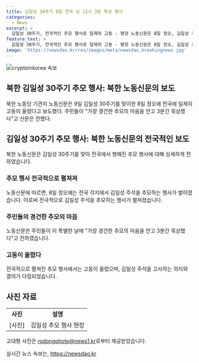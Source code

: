 ```yaml
---
title: 김일성 30주기 8일 전국 낮 12시 3분 묵상 행사
categories:
  - News
excerpt: >
  김일성 30주기, 전국적인 추모 행사로 일제히 고동 - 평양 노동신문은 8일 정오, 김일성 추도 3분간의 묵상으로 고동이 울렸다고 전했다. 이는 주민들의 경건한 추모의 마음을 보여주었다.
feature_text: >
  김일성 30주기, 전국적인 추모 행사로 일제히 고동 - 평양 노동신문은 8일 정오, 김일성 추도 3분간의 묵상으로 고동이 울렸다고 전했다. 이는 주민들의 경건한 추모의 마음을 보여주었다.
image: 'https://newsdao.kr/res/images/meta/newsdao_breakingnews.jpg'
---
```


<p><img src="https://newsdao.kr/res/images/meta/newsdao_breakingnews.jpg" alt="cryptoinkorea 속보" /></p>

<h2>북한 김일성 30주기 추모 행사: 북한 노동신문의 보도</h2>

<p data-ke-size="size16">북한 노동당 기관지 노동신문은 9일 김일성 30주기를 맞이한 8일 정오에 전국에 일제히 고동이 울렸다고 보도했다. 주민들이 "가장 경건한 추모의 마음을 안고 3분간 묵상했다"고 신문은 전했다.</p>

<h2 data-ke-size="size26">김일성 30주기 추모 행사: 북한 노동신문의 전국적인 보도</h2>

<p data-ke-size="size16">북한 노동신문은 김일성 30주기를 맞아 전국에서 행해진 추모 행사에 대해 상세하게 전하였습니다.</p>

<h3>추모 행사 전국적으로 펼쳐져</h3>

<p data-ke-size="size16">노동신문에 따르면, 8일 정오에는 전국 각지에서 김일성 주석을 추모하는 행사가 벌어졌습니다. 이로써 전국적으로 김일성 주석을 추모하는 행사가 펼쳐졌습니다.</p>

<h3>주민들의 경건한 추모의 마음</h3>

<p data-ke-size="size16">노동신문은 주민들이 이 특별한 날에 "가장 경건한 추모의 마음을 안고 3분간 묵상했다"고 전하였습니다.</p>

<h3>고동이 울렸다</h3>

<p data-ke-size="size16">전국적으로 펼쳐진 추모 행사에서는 고동이 울렸으며, 김일성 주석을 고사하는 의지와 결의가 다짐되었습니다.</p>

<h2 data-ke-size="size26">사진 자료</h2>

<table>
    <tr>
        <td style="text-align: center; height: 17px;"><b>사진</b></td>
        <td style="text-align: center; height: 17px;"><b>설명</b></td>
    </tr>
    <tr>
        <td style="text-align: center; height: 17px;">[사진]</td>
        <td style="text-align: center; height: 17px;">김일성 추모 행사 현장</td>
    </tr>
</table>

<p data-ke-size="size16">고대형 사진은 <a href="mailto:rodongphoto@news1.kr">rodongphoto@news1.kr</a>로부터 제공받았습니다. </p>
실시간 뉴스 속보는, <a href="https://newsdao.kr" rel="dofollow">https://newsdao.kr</a>


